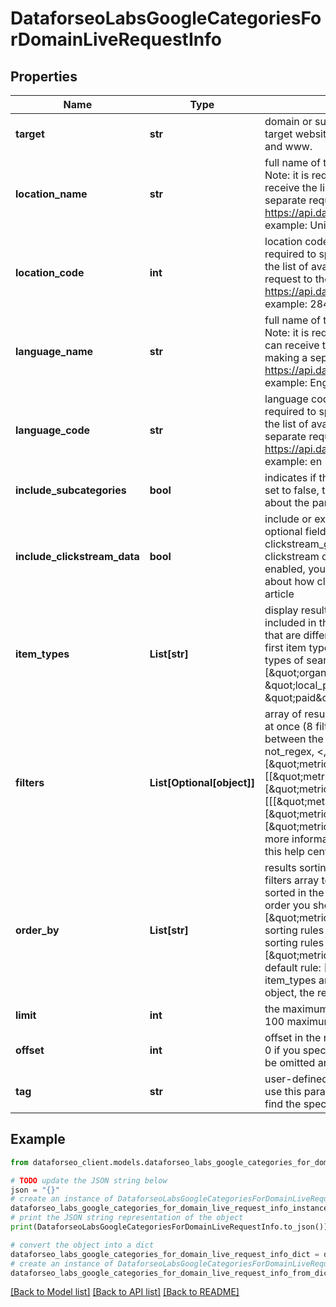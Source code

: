 # DataforseoLabsGoogleCategoriesForDomainLiveRequestInfo


## Properties

Name | Type | Description | Notes
------------ | ------------- | ------------- | -------------
**target** | **str** | domain or subdomain required field the domain or subdomain name of the target website the domain or subdomain should be specified without https:// and www. | [optional] 
**location_name** | **str** | full name of the location required field if you don’t specify location_code Note: it is required to specify either location_name or location_code you can receive the list of available locations with their location_name by making a separate request to the https://api.dataforseo.com/v3/dataforseo_labs/locations_and_languages example: United Kingdom | [optional] 
**location_code** | **int** | location code required field if you don’t specify location_name Note: it is required to specify either location_name or location_code you can receive the list of available locations with their location_code by making a separate request to the https://api.dataforseo.com/v3/dataforseo_labs/locations_and_languages example: 2840 | [optional] 
**language_name** | **str** | full name of the language required field if you don’t specify language_code Note: it is required to specify either language_name or language_code you can receive the list of available languages with their language_name by making a separate request to the https://api.dataforseo.com/v3/dataforseo_labs/locations_and_languages example: English | [optional] 
**language_code** | **str** | language code required field if you don’t specify language_name Note: it is required to specify either language_name or language_code you can receive the list of available languages with their language_code by making a separate request to the https://api.dataforseo.com/v3/dataforseo_labs/locations_and_languages example: en | [optional] 
**include_subcategories** | **bool** | indicates if the subcategories will be included in the search optional field if set to false, the subcategories will be ignored default value: false learn more about the parameter in this help center article | [optional] 
**include_clickstream_data** | **bool** | include or exclude data from clickstream-based metrics in the result optional field if the parameter is set to true, you will receive clickstream_etv, clickstream_gender_distribution, and clickstream_age_distribution fields with clickstream data in the response default value: false with this parameter enabled, you will be charged double the price for the request learn more about how clickstream-based metrics are calculated in this help center article | [optional] 
**item_types** | **List[str]** | display results by item type optional field indicates the type of search results included in the response Note: if the item_types array contains item types that are different from the organic object, the results will be ordered by the first item type in the array; you will not be able to sort and filter results by the types of search results not included in the response; possible values: [\&quot;organic\&quot;, \&quot;paid\&quot;, \&quot;featured_snippet\&quot;, \&quot;local_pack\&quot;] default value: [\&quot;organic\&quot;, \&quot;paid\&quot;] | [optional] 
**filters** | **List[Optional[object]]** | array of results filtering parameters optional field you can add several filters at once (8 filters maximum) you should set a logical operator and, or between the conditions the following operators are supported: regex, not_regex, &lt;, &lt;&#x3D;, &gt;, &gt;&#x3D;, &#x3D;, &lt;&gt;, in, not_in example: [\&quot;metrics.organic.pos_1,\&quot;&gt;\&quot;,0] [[\&quot;metrics.organic.count\&quot;,\&quot;&gt;&#x3D;\&quot;,100], \&quot;and\&quot;, [\&quot;metrics.organic.impressions_etv\&quot;,\&quot;in\&quot;,[10,100]]] [[[\&quot;metrics.organic.count\&quot;,\&quot;&gt;&#x3D;\&quot;,100],\&quot;and\&quot;,[\&quot;metrics.organic.pos_1\&quot;,\&quot;&gt;\&quot;,0]], \&quot;or\&quot;, [\&quot;metrics.organic.impressions_etv\&quot;,\&quot;in\&quot;,[10,100]]] for more information about filters, please refer to Dataforseo Labs – Filters or this help center guide | [optional] 
**order_by** | **List[str]** | results sorting rules optional field you can use the same values as in the filters array to sort the results possible sorting types: asc – results will be sorted in the ascending order desc – results will be sorted in the descending order you should use a comma to specify a sorting type example: [\&quot;metrics.paid.etv,asc\&quot;] Note: you can set no more than three sorting rules in a single request you should use a comma to separate several sorting rules example: [\&quot;metrics.organic.etv,desc\&quot;,\&quot;metrics.paid.count,asc\&quot;] default rule: [\&quot;metrics.organic.count,desc\&quot;] Note: if the item_types array contains item types that are different from the organic object, the results will be ordered by the first item type in the array | [optional] 
**limit** | **int** | the maximum number of returned categories optional field default value: 100 maximum value: 1000 | [optional] 
**offset** | **int** | offset in the results array of returned categories  optional field default value: 0 if you specify the 10 value, the first ten categories in the results array will be omitted and the data will be provided for the successive categories | [optional] 
**tag** | **str** | user-defined task identifier optional field the character limit is 255 you can use this parameter to identify the task and match it with the result you will find the specified tag value in the data object of the response | [optional] 

## Example

```python
from dataforseo_client.models.dataforseo_labs_google_categories_for_domain_live_request_info import DataforseoLabsGoogleCategoriesForDomainLiveRequestInfo

# TODO update the JSON string below
json = "{}"
# create an instance of DataforseoLabsGoogleCategoriesForDomainLiveRequestInfo from a JSON string
dataforseo_labs_google_categories_for_domain_live_request_info_instance = DataforseoLabsGoogleCategoriesForDomainLiveRequestInfo.from_json(json)
# print the JSON string representation of the object
print(DataforseoLabsGoogleCategoriesForDomainLiveRequestInfo.to_json())

# convert the object into a dict
dataforseo_labs_google_categories_for_domain_live_request_info_dict = dataforseo_labs_google_categories_for_domain_live_request_info_instance.to_dict()
# create an instance of DataforseoLabsGoogleCategoriesForDomainLiveRequestInfo from a dict
dataforseo_labs_google_categories_for_domain_live_request_info_from_dict = DataforseoLabsGoogleCategoriesForDomainLiveRequestInfo.from_dict(dataforseo_labs_google_categories_for_domain_live_request_info_dict)
```
[[Back to Model list]](../README.md#documentation-for-models) [[Back to API list]](../README.md#documentation-for-api-endpoints) [[Back to README]](../README.md)


